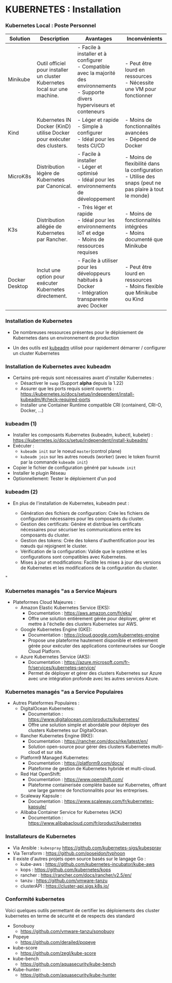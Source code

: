 # KUBERNETES : Installation

### Kubernetes Local : Poste Personnel


| Solution      | Description                                                                 | Avantages                                                                                      | Inconvénients                                                                                   |
|---------------|-----------------------------------------------------------------------------|------------------------------------------------------------------------------------------------|------------------------------------------------------------------------------------------------|
| Minikube      | Outil officiel pour installer un cluster Kubernetes local sur une machine. | - Facile à installer et à configurer<br>- Compatible avec la majorité des environnements<br>- Supporte divers hyperviseurs et conteneurs | - Peut être lourd en ressources<br>- Nécessite une VM pour fonctionner                         |
| Kind          | Kubernetes IN Docker (KinD) utilise Docker pour exécuter des clusters.      | - Léger et rapide<br>- Simple à configurer<br>- Idéal pour les tests CI/CD                      | - Moins de fonctionnalités avancées<br>- Dépend de Docker                                      |
| MicroK8s      | Distribution légère de Kubernetes par Canonical.                            | - Facile à installer<br>- Léger et optimisé<br>- Idéal pour les environnements de développement | - Moins de flexibilité dans la configuration<br>- Utilise des snaps (peut ne pas plaire à tout le monde) |
| K3s           | Distribution allégée de Kubernetes par Rancher.                             | - Très léger et rapide<br>- Idéal pour les environnements IoT et edge<br>- Moins de ressources requises | - Moins de fonctionnalités intégrées<br>- Moins documenté que Minikube                         |
| Docker Desktop| Inclut une option pour exécuter Kubernetes directement.                     | - Facile à utiliser pour les développeurs habitués à Docker<br>- Intégration transparente avec Docker | - Peut être lourd en ressources<br>- Moins flexible que Minikube ou Kind                       |


### Installation de Kubernetes 


- De nombreuses ressources présentes pour le déploiement de Kubernetes dans un environnement de production

- Un des outils est [kubeadm](https://github.com/kubernetes/kubeadm) utilisé pour rapidement démarrer / configurer un cluster Kubernetes

### Installation de Kubernetes avec kubeadm

- Certains pré-requis sont nécessaires avant d'installer Kubernetes :
    - Désactiver le `swap` (Support **alpha** depuis la 1.22)
    - Assurer que les ports requis soient ouverts : <https://kubernetes.io/docs/setup/independent/install-kubeadm/#check-required-ports>
    - Installer une Container Runtime compatible CRI (containerd, CRI-O, Docker, ...)

### kubeadm (1)

- Installer les composants Kubernetes (kubeadm, kubectl, kubelet) : <https://kubernetes.io/docs/setup/independent/install-kubeadm/>
- Exécuter : 
     - `kubeadm init` sur le noeud `master`(control plane)
     - `kubeadm join` sur les autres noeuds (worker) (avec le token fournit par la commande `kubeadm init`)
- Copier le fichier de configuration généré par `kubeadm init`
- Installer le plugin Réseau
- Optionnellement:  Tester le déploiement d'un pod

### kubeadm (2)

- En plus de l'installation de Kubernetes, kubeadm peut :

    - Génération des fichiers de configuration: Crée les fichiers de configuration nécessaires pour les composants du cluster.
    - Gestion des certificats: Génère et distribue les certificats nécessaires pour sécuriser les communications entre les composants du cluster.
    - Gestion des tokens: Crée des tokens d'authentification pour les nœuds qui rejoignent le cluster.
    - Vérification de la configuration: Valide que le système et les configurations sont compatibles avec Kubernetes.
    - Mises à jour et modifications: Facilite les mises à jour des versions de Kubernetes et les modifications de la configuration du cluster.

"
### Kubernetes managés "as a Service Majeurs

- Plateformes Cloud Majeures :
    - Amazon Elastic Kubernetes Service (EKS):
        - Documentation : https://aws.amazon.com/fr/eks/
        - Offre une solution entièrement gérée pour déployer, gérer et mettre à l'échelle des clusters Kubernetes sur AWS.
    - Google Kubernetes Engine (GKE):
        - Documentation : https://cloud.google.com/kubernetes-engine
        - Propose une plateforme hautement disponible et entièrement gérée pour exécuter des applications conteneurisées sur Google Cloud Platform.
    - Azure Kubernetes Service (AKS):
        - Documentation : https://azure.microsoft.com/fr-fr/services/kubernetes-service/
        - Permet de déployer et gérer des clusters Kubernetes sur Azure avec une intégration profonde avec les autres services Azure.


### Kubernetes managés "as a Service Populaires

-  Autres Plateformes Populaires :
    - DigitalOcean Kubernetes:
        - Documentation : https://www.digitalocean.com/products/kubernetes/
        - Offre une solution simple et abordable pour déployer des clusters Kubernetes sur DigitalOcean.
    - Rancher Kubernetes Engine (RKE):
        - Documentation : https://rancher.com/docs/rke/latest/en/
        - Solution open-source pour gérer des clusters Kubernetes multi-cloud et sur site.
    - Platform9 Managed Kubernetes:
        - Documentation : https://platform9.com/docs/
        - Plateforme de gestion de Kubernetes hybride et multi-cloud.
    - Red Hat OpenShift:
        - Documentation : https://www.openshift.com/
        - Plateforme containerisée complète basée sur Kubernetes, offrant une large gamme de fonctionnalités pour les entreprises.
    - Scaleway Kapsule : 
        - Documentation : https://www.scaleway.com/fr/kubernetes-kapsule/
    - Alibaba Container Service for Kubernetes (ACK) 
        -  Documentation : https://www.alibabacloud.com/fr/product/kubernetes

### Installateurs de Kubernetes

- Via Ansible : `kubespray` <https://github.com/kubernetes-sigs/kubespray>
- Via Terraform : <https://github.com/poseidon/typhoon>
- Il existe d'autres projets open source basés sur le langage Go :
    - kube-aws : <https://github.com/kubernetes-incubator/kube-aws>
    - kops : <https://github.com/kubernetes/kops>
    - rancher : <https://rancher.com/docs/rancher/v2.5/en/>
    - tanzu : <https://github.com/vmware-tanzu>
    - clusterAPI : <https://cluster-api.sigs.k8s.io/>

### Conformité kubernetes

Voici quelques outils permettant de certifier les déploiements des cluster kubernetes en terme de sécurité et de respects des standard

- Sonobuoy 
    - <https://github.com/vmware-tanzu/sonobuoy>
- Popeye
    - <https://github.com/derailed/popeye>
- kube-score
    - <https://github.com/zegl/kube-score>
- kube-bench
    - <https://github.com/aquasecurity/kube-bench>
- Kube-hunter:
    - <https://github.com/aquasecurity/kube-hunter>

